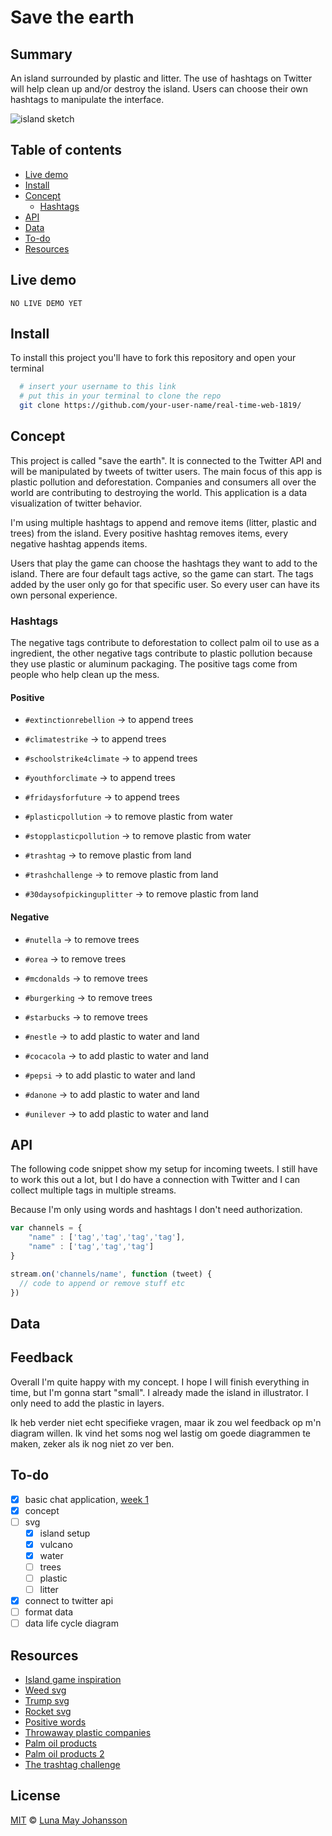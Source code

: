 # Save the earth

## Summary
An island surrounded by plastic and litter. The use of hashtags on Twitter will help clean up and/or destroy the island. Users can choose their own hashtags to manipulate the interface.

![island sketch](/img/island.png)

## Table of contents
- [Live demo](#Live-demo)
- [Install](#Install)
- [Concept](#Concept)
  - [Hashtags](#Hashtags)
- [API](#API)
- [Data](#Data)
- [To-do](#To-do)
- [Resources](#Resources)

## Live demo
`NO LIVE DEMO YET`
<!-- [Click here](...) to see my live demo. -->

## Install
To install this project you'll have to fork this repository and open your terminal

```bash
  # insert your username to this link
  # put this in your terminal to clone the repo
  git clone https://github.com/your-user-name/real-time-web-1819/
```

## Concept
This project is called "save the earth". It is connected to the Twitter API and will be manipulated by tweets of twitter users. The main focus of this app is plastic pollution and deforestation. Companies and consumers all over the world are contributing to destroying the world. This application is a data visualization of twitter behavior.

I'm using multiple hashtags to append and remove items (litter, plastic and trees) from the island. Every positive hashtag removes items, every negative hashtag appends items.

Users that play the game can choose the hashtags they want to add to the island. There are four default tags active, so the game can start. The tags added by the user only go for that specific user. So every user can have its own personal experience.

### Hashtags
The negative tags contribute to deforestation to collect palm oil to use as a ingredient, the other negative tags contribute to plastic pollution because they use plastic or aluminum packaging. The positive tags come from people who help clean up the mess.

#### Positive
- `#extinctionrebellion` -> to append trees
- `#climatestrike` -> to append trees
- `#schoolstrike4climate` -> to append trees
- `#youthforclimate` -> to append trees
- `#fridaysforfuture` -> to append trees

- `#plasticpollution` -> to remove plastic from water
- `#stopplasticpollution` -> to remove plastic from water

- `#trashtag` -> to remove plastic from land
- `#trashchallenge` -> to remove plastic from land
- `#30daysofpickinguplitter` -> to remove plastic from land

#### Negative
- `#nutella` -> to remove trees
- `#orea` -> to remove trees
- `#mcdonalds` -> to remove trees
- `#burgerking` -> to remove trees
- `#starbucks` -> to remove trees

- `#nestle` -> to add plastic to water and land
- `#cocacola` -> to add plastic to water and land
- `#pepsi` -> to add plastic to water and land
- `#danone` -> to add plastic to water and land
- `#unilever` -> to add plastic to water and land

## API
The following code snippet show my setup for incoming tweets. I still have to work this out a lot, but I do have a connection with Twitter and I can collect multiple tags in multiple streams.

Because I'm only using words and hashtags I don't need authorization.

```js
var channels = {
	"name" : ['tag','tag','tag','tag'],
	"name" : ['tag','tag','tag']
}

stream.on('channels/name', function (tweet) {
  // code to append or remove stuff etc
})
```

## Data


## Feedback
Overall I'm quite happy with my concept. I hope I will finish everything in time, but I'm gonna start "small". I already made the island in illustrator. I only need to add the plastic in layers.

Ik heb verder niet echt specifieke vragen, maar ik zou wel feedback op m'n diagram willen. Ik vind het soms nog wel lastig om goede diagrammen te maken, zeker als ik nog niet zo ver ben.

## To-do
- [x] basic chat application, [week 1](https://github.com/maybuzz/real-time-web-1819/blob/master/week-1.md)
- [x] concept
- [ ] svg
  - [x] island setup
  - [x] vulcano
  - [x] water
  - [ ] trees
  - [ ] plastic
  - [ ] litter
- [x] connect to twitter api
- [ ] format data
- [ ] data life cycle diagram

## Resources
- [Island game inspiration](http://spele.nl/grow-island-spel/)
- [Weed svg](https://www.topsimages.com/images/weed-plant-svg-17.html)
- [Trump svg](https://900svgfile.blogspot.com/2016/04/free-donald-trump-character-with-flat.html)
- [Rocket svg](http://www.clker.com/clipart-rocket-26.html)
- [Positive words](http://positivewordsresearch.com/top-positive-words-emotions-used-these-days-on-social-media/)
- [Throwaway plastic companies](https://www.greenpeace.org/international/story/18876/these-10-companies-are-flooding-the-planet-with-throwaway-plastic/)
- [Palm oil products](https://www.worldwildlife.org/pages/which-everyday-products-contain-palm-oil)
- [Palm oil products 2](https://greenglobaltravel.com/how-to-avoid-products-with-palm-oil/#Products%20Made%20From%20Palm%20Oil%20Are%20Everywhere!)
- [The trashtag challenge](https://stayhipp.com/internet/the-trashtag-challenge/)


## License
[MIT](LICENSE) © [Luna May Johansson](https://github.com/maybuzz)
